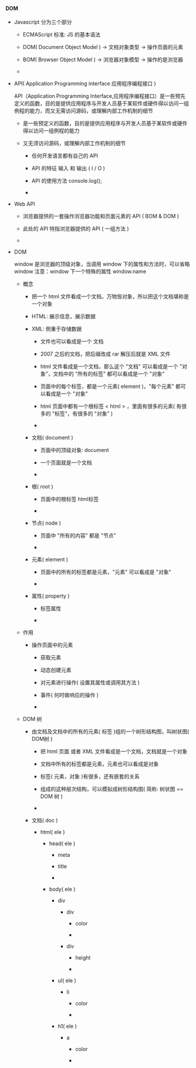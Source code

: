 <h4 id="#">DOM</h4>

* Javascript 分为三个部分

    * ECMAScript 标准: JS 的基本语法
    
    * DOM( Document Object Model ) -> 文档对象类型 -> 操作页面的元素
    
    * BOM( Browser Object Model ) -> 浏览器对象模型 -> 操作的是浏览器

    *
    
* API( Application Programming interface 应用程序编程接口 )

    API（Application Programming Interface,应用程序编程接口）是一些预先定义的函数，目的是提供应用程序与开发人员基于某软件或硬件得以访问一组例程的能力，而又无需访问源码，或理解内部工作机制的细节

    * 是一些预定义的函数，目的是提供应用程序与开发人员基于某软件或硬件得以访问一组例程的能力
    
    * 又无须访问源码，或理解内部工作机制的细节
    
        * 任何开发语言都有自己的 API
        
        * API 的特征 输入 和 输出 ( I / O )
        
        * API 的使用方法 console.log();

        * 

* Web API

    * 浏览器提供的一套操作浏览器功能和页面元素的 API ( BOM & DOM )
    
    * 此处的 API 特指浏览器提供的 API ( 一组方法 )
    
    *       
        
* DOM

    window 是浏览器的顶级对象，当调用 window 下的属性和方法时，可以省略 window 注意：window 下一个特殊的属性 window.name

    * 概念
    
        * 把一个 html 文件看成一个文档，万物皆对象，所以把这个文档堪称是一个对象
        
        * HTML: 展示信息，展示数据 
     
        * XML: 侧重于存储数据
        
            * 文件也可以看成是一个 文档
        
            * 2007 之后的文档，把后缀改成 rar 解压后就是 XML 文件
            
            * html 文件看成是一个文档，那么这个 "文档" 可以看成是一个 "对象"，文档中的 "所有的标签" 都可以看成是一个 "对象"
            
            * 页面中的每个标签，都是一个元素( element )，"每个元素" 都可以看成是一个 "对象"
            
            * html 页面中都有一个根标签 < html > ，里面有很多的元素( 有很多的 "标签"，有很多的 "对象" )
            
            * 
            
        * 文档( document )
        
            * 页面中的顶级对象: document
        
            * 一个页面就是一个文档
            
            * 
            
        * 根( root )
        
            * 页面中的根标签 html标签
            
            * 
            
        * 节点( node )
                
            * 页面中 "所有的内容" 都是 "节点"
            
            * 
            
        * 元素( element )
            
            * 页面中的所有的标签都是元素，"元素" 可以看成是 "对象"
            
            * 
               
        * 属性( property )
            
            * 标签属性
            
            * 

    * 作用
    
        * 操作页面中的元素
        
            * 获取元素
            
            * 动态创建元素
            
            * 对元素进行操作( 设置其属性或调用其方法 )
            
            * 事件( 何时做响应的操作 )
            
            * 
        
    * DOM 树
    
        * 由文档及文档中的所有的元素( 标签 )组的一个树形结构图，叫树状图( DOM树 )
        
            * 把 html 页面 或者 XML 文件看成是一个文档，文档就是一个对象
            
            * 文档中所有的标签都是元素，元素也可以看成是对象
            
            * 标签( 元素，对象 )有很多，还有嵌套的关系
            
            * 组成的这种层次结构，可以模拟成树形结构图( 简称: 树状图 == DOM 树 )
            
            * 
    
        * 文档( doc )
        
            * html( ele ) 
            
                * head( ele )
                    
                    * meta
                    
                    * title
                    
                    * 
                
                * body( ele )
                
                    * div
                    
                        * div
                        
                            * color
                            
                            * 
                            
                        * div
                        
                             * height
                             
                             * 
                    
                    * ul( ele )
                    
                        * li
                        
                            * color
                            
                            * 
                    
                    * h1( ele )
                    
                        * a
                        
                            * color
                            
                            * 
              
  









































